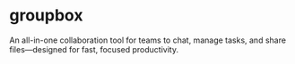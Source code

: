 # groupbox
An all-in-one collaboration tool for teams to chat, manage tasks, and share files—designed for fast, focused productivity.
